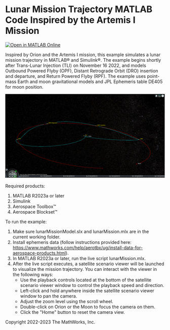 # Lunar Mission Trajectory MATLAB Code Inspired by the Artemis I Mission
[![Open in MATLAB Online](https://www.mathworks.com/images/responsive/global/open-in-matlab-online.svg)](https://matlab.mathworks.com/open/github/v1?repo=mathworks/Lunar-Mission-Trajectory-Inspired-by-Artemis-I-Mission&file=lunarMission.mlx)

Inspired by Orion and the Artemis I mission, this example simulates a lunar mission trajectory in MATLAB® and Simulink®.  The example begins shortly after Trans-Lunar Injection (TLI) on November 16 2022, and models Outbound Powered Flyby (OPF), Distant Retrograde Orbit (DRO) insertion and departure, and Return Powered Flyby (RPF).  The example uses point-mass Earth and moon gravitational models and JPL Ephemeris table DE405 for moon position.

![plot](./missionSnapshot.png)

Required products:
1) MATLAB R2023a or later
2) Simulink
3) Aerospace Toolbox&trade;
4) Aerospace Blockset&trade;

To run the example:
1) Make sure lunarMissionModel.slx and lunarMission.mlx are in the current working folder.
2) Install ephemeris data (follow instructions provided here: https://www.mathworks.com/help/aerotbx/ug/install-data-for-aerospace-products.html).
3) In MATLAB R2023a or later, run the live script lunarMission.mlx.
4) After the live script executes, a satellite scenario viewer will be launched to visualize the mission trajectory. You can interact with the viewer in the following ways:
   - Use the playback controls located at the bottom of the satellite scenario viewer window to control the playback speed and direction.
   - Left-click and hold anywhere inside the satellite scenario viewer window to pan the camera.
   - Adjust the zoom level using the scroll wheel.
   - Double-click on Orion or the Moon to focus the camera on them.
   - Click the "Home" button to reset the camera view.

Copyright 2022-2023 The MathWorks, Inc.
 
